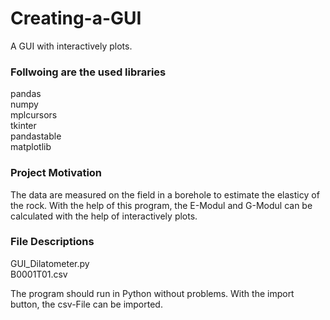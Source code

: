 # Creating-a-GUI
A GUI with interactively plots.

### Follwoing are the used libraries
pandas<br />
numpy<br />
mplcursors<br />
tkinter<br />
pandastable<br />
matplotlib<br />


### Project Motivation
The data are measured on the field in a borehole to estimate the elasticy of the rock. With the help of this program, the E-Modul and G-Modul can be calculated with the help of interactively plots.

### File Descriptions
GUI_Dilatometer.py<br />
B0001T01.csv<br />

The program should run in Python without problems. With the import button, the csv-File can be imported.
